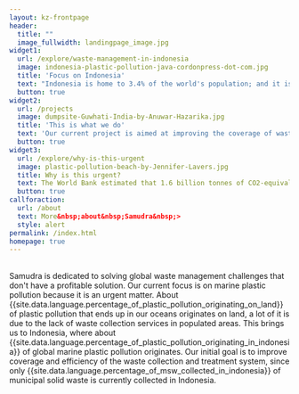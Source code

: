 ```yaml
---
layout: kz-frontpage
header:
  title: ""
  image_fullwidth: landingpage_image.jpg
widget1:
  url: /explore/waste-management-in-indonesia
  image: indonesia-plastic-pollution-java-cordonpress-dot-com.jpg
  title: 'Focus on Indonesia'
  text: "Indonesia is home to 3.4% of the world's population; and it is estimated that 10% of the global ocean plastic pollution originates there. The Indonesia National Plastic Action Partnership mapped out this challenge."
  button: true
widget2:
  url: /projects
  image: dumpsite-Guwhati-India-by-Anuwar-Hazarika.jpg
  title: 'This is what we do'
  text: 'Our current project is aimed at improving the coverage of waste collection services in Indonesia. In the future we plan to address challenges at all stages of the waste management process in different countries across the globe.'
  button: true
widget3:
  url: /explore/why-is-this-urgent
  image: plastic-pollution-beach-by-Jennifer-Lavers.jpg
  title: Why is this urgent?
  text: The World Bank estimated that 1.6 billion tonnes of CO2-equivalent greenhouse gas emissions (about 5 percent of global emissions) were generated from solid waste treatment and disposal in 2016. Diseases related to mismanaged waste result in 700,000 deaths each year. This is why changing waste management practices is an urgent matter.
  button: true
callforaction:
  url: /about
  text: More&nbsp;about&nbsp;Samudra&nbsp;>
  style: alert
permalink: /index.html
homepage: true
---
```


<br/>
Samudra is dedicated to solving global waste management challenges that don't have a profitable solution. 
Our current focus is on marine plastic pollution because it is an urgent matter. 
About {{site.data.language.percentage_of_plastic_pollution_originating_on_land}} of plastic pollution that ends up in our oceans originates on land, a lot of it is due to the lack of waste collection services in populated areas. 
This brings us to Indonesia, where about {{site.data.language.percentage_of_plastic_pollution_originating_in_indonesia}} of global marine plastic pollution originates. 
Our initial goal is to improve coverage and efficiency of the waste collection and treatment system, since only {{site.data.language.percentage_of_msw_collected_in_indonesia}} of municipal solid waste is currently collected in Indonesia.



